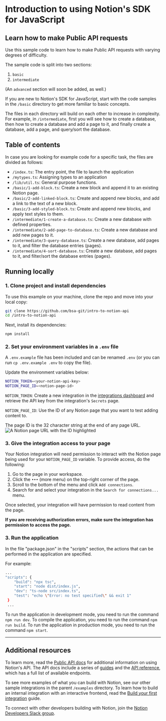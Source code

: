 # Introduction to using Notion's SDK for JavaScript

## Learn how to make Public API requests

Use this sample code to learn how to make Public API requests with varying degrees of difficulty.

The sample code is split into two sections:

1. `basic`
2. `intermediate`

(An `advanced` section will soon be added, as well.)

If you are new to Notion's SDK for JavaScript, start with the code samples in the `/basic` directory to get more familiar to basic concepts.

The files in each directory will build on each other to increase in complexity. For example, in `/intermediate`, first you will see how to create a database, then how to create a database and add a page to it, and finally create a database, add a page, and query/sort the database.

## Table of contents

In case you are looking for example code for a specific task, the files are divided as follows:

- `/index.ts`: The entry point, the file to launch the application
- `/mytypes.ts`: Assigning types to an application
- `/lib/util.ts`: General purpose functions.
- `/basic/1-add-block.ts`: Create a new block and append it to an existing Notion page.
- `/basic/2-add-linked-block.ts`: Create and append new blocks, and add a link to the text of a new block.
- `/basic/3-add-styled-block.ts`: Create and append new blocks, and apply text styles to them.
- `/intermediate/1-create-a-database.ts`: Create a new database with defined properties.
- `/intermediate/2-add-page-to-database.ts`: Create a new database and add new pages to it.
- `/intermediate/3-query-database.ts`: Create a new database, add pages to it, and filter the database entries (pages).
- `/intermediate/4-sort-database.ts`: Create a new database, add pages to it, and filter/sort the database entries (pages).

## Running locally

### 1. Clone project and install dependencies

To use this example on your machine, clone the repo and move into your local copy:

```zsh
git clone https://github.com/bsa-git/intro-to-notion-api
cd /intro-to-notion-api
```

Next, install its dependencies:

```zsh
npm install
```

### 2. Set your environment variables in a `.env` file

A `.env.example` file has been included and can be renamed `.env` (or you can run `cp .env.example .env` to copy the file).

Update the environment variables below:

```zsh
NOTION_TOKEN=<your-notion-api-key>
NOTION_PAGE_ID=<notion-page-id>
```

`NOTION_TOKEN`: Create a new integration in the [integrations dashboard](https://www.notion.com/my-integrations) and retrieve the API key from the integration's `Secrets` page.

`NOTION_PAGE_ID`: Use the ID of any Notion page that you want to test adding content to.

The page ID is the 32 character string at the end of any page URL.
![A Notion page URL with the ID highlighted](./assets/page_id.png)

### 3. Give the integration access to your page

Your Notion integration will need permission to interact with the Notion page being used for your `NOTION_PAGE_ID` variable. To provide access, do the following:

1. Go to the page in your workspace.
2. Click the `•••` (more menu) on the top-right corner of the page.
3. Scroll to the bottom of the menu and click `Add connections`.
4. Search for and select your integration in the `Search for connections...` menu.

Once selected, your integration will have permission to read content from the page.

**If you are receiving authorization errors, make sure the integration has permission to access the page.**

### 3. Run the application

In the file "package.json" in the "scripts" section, the actions that can be performed in the application are specified.

For example:

```zsh
...
"scripts": {
    "build": "npx tsc",
    "start": "node dist/index.js",
    "dev": "ts-node src/index.ts",
    "test": "echo \"Error: no test specified\" && exit 1"
 }
 ... 
```
To run the application in development mode, you need to run the command `npm run dev`.
To compile the application, you need to run the command `npm run build`.
To run the application in production mode, you need to run the command `npm start`.

---

## Additional resources

To learn more, read the [Public API docs](https://developers.notion.com/) for additional information on using Notion's API. The API docs include a series of [guides](https://developers.notion.com/docs) and the [API reference](https://developers.notion.com/reference/intro), which has a full list of available endpoints.

To see more examples of what you can build with Notion, see our other sample integrations in the parent `/examples` directory. To learn how to build an internal integration with an interactive frontend, read the [Build your first integration](https://developers.notion.com/docs/create-a-notion-integration) guide.

To connect with other developers building with Notion, join the [Notion Developers Slack group](https://join.slack.com/t/notiondevs/shared_invite/zt-20b5996xv-DzJdLiympy6jP0GGzu3AMg).
